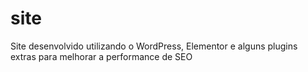 # site
Site desenvolvido utilizando o WordPress, Elementor e alguns plugins extras para melhorar a performance de SEO
